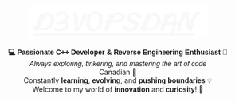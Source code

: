 <p align="center">
  <img src="https://github.com/d3v0psdan/d3v0psdan/blob/main/d3v0psdan_.png?raw=true" alt="d3v0psdan"/>
</p>

<div id="header" align="center">

<p align="center">
  <b style="font-family: Verdana, Geneva, sans-serif;">💻 Passionate C++ Developer & Reverse Engineering Enthusiast 🔎</b> <br>
  <i style="font-family: Verdana, Geneva, sans-serif;">Always exploring, tinkering, and mastering the art of code</i> <br>
  Canadian 🍁 
  <br>
  Constantly <b style="font-family: Verdana, Geneva, sans-serif;">learning</b>, 
  <b style="font-family: Verdana, Geneva, sans-serif;">evolving</b>, and 
  <b style="font-family: Verdana, Geneva, sans-serif;">pushing boundaries</b> 💡 
  <br>
  Welcome to my world of <b style="font-family: Verdana, Geneva, sans-serif;">innovation</b> and 
  <b style="font-family: Verdana, Geneva, sans-serif;">curiosity</b>! 🌟
</p>

</div>


</div>
